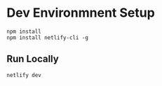 # Dev Environmnent Setup

```
npm install
npm install netlify-cli -g
```

## Run Locally

```
netlify dev
```
